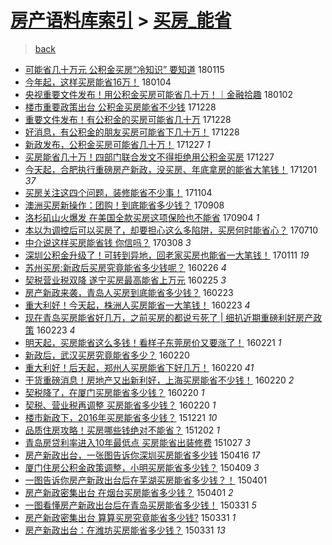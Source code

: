[房产语料库索引](../../README.md)  > [买房_能省](买房_能省.md)
====
> [back](../README.md)

- [可能省几十万元 公积金买房“冷知识” 要知道](http://jkwz.applinzi.com/ittc/7058761287863895046.html#%E5%8F%AF%E8%83%BD%E7%9C%81%E5%87%A0%E5%8D%81%E4%B8%87%E5%85%83+%E5%85%AC%E7%A7%AF%E9%87%91%E4%B9%B0%E6%88%BF%E2%80%9C%E5%86%B7%E7%9F%A5%E8%AF%86%E2%80%9D+%E8%A6%81%E7%9F%A5%E9%81%93) 180115  
- [今年起，这样买房能省16万！](http://jkwz.applinzi.com/ittc/7054808055194059782.html#%E4%BB%8A%E5%B9%B4%E8%B5%B7%EF%BC%8C%E8%BF%99%E6%A0%B7%E4%B9%B0%E6%88%BF%E8%83%BD%E7%9C%8116%E4%B8%87%EF%BC%81) 180104  
- [央视重要文件发布！用公积金买房可能省几十万！｜金融拾趣](http://jkwz.applinzi.com/ittc/7053928116399899665.html#%E5%A4%AE%E8%A7%86%E9%87%8D%E8%A6%81%E6%96%87%E4%BB%B6%E5%8F%91%E5%B8%83%EF%BC%81%E7%94%A8%E5%85%AC%E7%A7%AF%E9%87%91%E4%B9%B0%E6%88%BF%E5%8F%AF%E8%83%BD%E7%9C%81%E5%87%A0%E5%8D%81%E4%B8%87%EF%BC%81%EF%BD%9C%E9%87%91%E8%9E%8D%E6%8B%BE%E8%B6%A3) 180102  
- [楼市重要政策出台 公积金买房能省不少钱](http://jkwz.applinzi.com/ittc/7052117198493975569.html#%E6%A5%BC%E5%B8%82%E9%87%8D%E8%A6%81%E6%94%BF%E7%AD%96%E5%87%BA%E5%8F%B0+%E5%85%AC%E7%A7%AF%E9%87%91%E4%B9%B0%E6%88%BF%E8%83%BD%E7%9C%81%E4%B8%8D%E5%B0%91%E9%92%B1) 171228  
- [重要文件发布！有公积金的买房可能省几十万](http://jkwz.applinzi.com/ittc/7052036672122782737.html#%E9%87%8D%E8%A6%81%E6%96%87%E4%BB%B6%E5%8F%91%E5%B8%83%EF%BC%81%E6%9C%89%E5%85%AC%E7%A7%AF%E9%87%91%E7%9A%84%E4%B9%B0%E6%88%BF%E5%8F%AF%E8%83%BD%E7%9C%81%E5%87%A0%E5%8D%81%E4%B8%87) 171228  
- [好消息，有公积金的朋友买房可能省下几十万！](http://jkwz.applinzi.com/ittc/7051870621321921552.html#%E5%A5%BD%E6%B6%88%E6%81%AF%EF%BC%8C%E6%9C%89%E5%85%AC%E7%A7%AF%E9%87%91%E7%9A%84%E6%9C%8B%E5%8F%8B%E4%B9%B0%E6%88%BF%E5%8F%AF%E8%83%BD%E7%9C%81%E4%B8%8B%E5%87%A0%E5%8D%81%E4%B8%87%EF%BC%81) 171228  
- [新政发布，公积金买房可能省几十万！](http://jkwz.applinzi.com/ittc/7051784017454564369.html#%E6%96%B0%E6%94%BF%E5%8F%91%E5%B8%83%EF%BC%8C%E5%85%AC%E7%A7%AF%E9%87%91%E4%B9%B0%E6%88%BF%E5%8F%AF%E8%83%BD%E7%9C%81%E5%87%A0%E5%8D%81%E4%B8%87%EF%BC%81) 171227 *1* 
- [买房能省几十万！四部门联合发文不得拒绝用公积金买房](http://jkwz.applinzi.com/ittc/7051708903870432272.html#%E4%B9%B0%E6%88%BF%E8%83%BD%E7%9C%81%E5%87%A0%E5%8D%81%E4%B8%87%EF%BC%81%E5%9B%9B%E9%83%A8%E9%97%A8%E8%81%94%E5%90%88%E5%8F%91%E6%96%87%E4%B8%8D%E5%BE%97%E6%8B%92%E7%BB%9D%E7%94%A8%E5%85%AC%E7%A7%AF%E9%87%91%E4%B9%B0%E6%88%BF) 171227  
- [今天起，合肥执行重磅房产新政，没买房、年底拿房的能省大笔钱！](http://jkwz.applinzi.com/ittc/7042054749803774993.html#%E4%BB%8A%E5%A4%A9%E8%B5%B7%EF%BC%8C%E5%90%88%E8%82%A5%E6%89%A7%E8%A1%8C%E9%87%8D%E7%A3%85%E6%88%BF%E4%BA%A7%E6%96%B0%E6%94%BF%EF%BC%8C%E6%B2%A1%E4%B9%B0%E6%88%BF%E3%80%81%E5%B9%B4%E5%BA%95%E6%8B%BF%E6%88%BF%E7%9A%84%E8%83%BD%E7%9C%81%E5%A4%A7%E7%AC%94%E9%92%B1%EF%BC%81) 171201 *37* 
- [买房关注这四个问题，装修能省不少事！](http://jkwz.applinzi.com/ittc/7032039776310526993.html#%E4%B9%B0%E6%88%BF%E5%85%B3%E6%B3%A8%E8%BF%99%E5%9B%9B%E4%B8%AA%E9%97%AE%E9%A2%98%EF%BC%8C%E8%A3%85%E4%BF%AE%E8%83%BD%E7%9C%81%E4%B8%8D%E5%B0%91%E4%BA%8B%EF%BC%81) 171104  
- [澳洲买房新操作：团购！到底能省多少钱？](http://jkwz.applinzi.com/ittc/7010939465336620048.html#%E6%BE%B3%E6%B4%B2%E4%B9%B0%E6%88%BF%E6%96%B0%E6%93%8D%E4%BD%9C%EF%BC%9A%E5%9B%A2%E8%B4%AD%EF%BC%81%E5%88%B0%E5%BA%95%E8%83%BD%E7%9C%81%E5%A4%9A%E5%B0%91%E9%92%B1%EF%BC%9F) 170908  
- [洛杉矶山火爆发 在美国全款买房这项保险也不能省](http://jkwz.applinzi.com/ittc/7009447283442320401.html#%E6%B4%9B%E6%9D%89%E7%9F%B6%E5%B1%B1%E7%81%AB%E7%88%86%E5%8F%91+%E5%9C%A8%E7%BE%8E%E5%9B%BD%E5%85%A8%E6%AC%BE%E4%B9%B0%E6%88%BF%E8%BF%99%E9%A1%B9%E4%BF%9D%E9%99%A9%E4%B9%9F%E4%B8%8D%E8%83%BD%E7%9C%81) 170904 *1* 
- [本以为调控后可以买房了，却要担心这么多陷阱，买房何时能省心？](http://jkwz.applinzi.com/ittc/6988723079168394244.html#%E6%9C%AC%E4%BB%A5%E4%B8%BA%E8%B0%83%E6%8E%A7%E5%90%8E%E5%8F%AF%E4%BB%A5%E4%B9%B0%E6%88%BF%E4%BA%86%EF%BC%8C%E5%8D%B4%E8%A6%81%E6%8B%85%E5%BF%83%E8%BF%99%E4%B9%88%E5%A4%9A%E9%99%B7%E9%98%B1%EF%BC%8C%E4%B9%B0%E6%88%BF%E4%BD%95%E6%97%B6%E8%83%BD%E7%9C%81%E5%BF%83%EF%BC%9F) 170710  
- [中介说这样买房能省钱 你信吗？](http://jkwz.applinzi.com/ittc/6942595927918511108.html#%E4%B8%AD%E4%BB%8B%E8%AF%B4%E8%BF%99%E6%A0%B7%E4%B9%B0%E6%88%BF%E8%83%BD%E7%9C%81%E9%92%B1+%E4%BD%A0%E4%BF%A1%E5%90%97%EF%BC%9F) 170308 *3* 
- [深圳公积金升级了！可转到异地，回老家买房也能省一大笔钱！](http://jkwz.applinzi.com/ittc/6921960877183206405.html#%E6%B7%B1%E5%9C%B3%E5%85%AC%E7%A7%AF%E9%87%91%E5%8D%87%E7%BA%A7%E4%BA%86%EF%BC%81%E5%8F%AF%E8%BD%AC%E5%88%B0%E5%BC%82%E5%9C%B0%EF%BC%8C%E5%9B%9E%E8%80%81%E5%AE%B6%E4%B9%B0%E6%88%BF%E4%B9%9F%E8%83%BD%E7%9C%81%E4%B8%80%E5%A4%A7%E7%AC%94%E9%92%B1%EF%BC%81) 170111 *19* 
- [苏州买房:新政后买房究竟能省多少钱呢？](http://jkwz.applinzi.com/ittc/6803186555120256005.html#%E8%8B%8F%E5%B7%9E%E4%B9%B0%E6%88%BF%3A%E6%96%B0%E6%94%BF%E5%90%8E%E4%B9%B0%E6%88%BF%E7%A9%B6%E7%AB%9F%E8%83%BD%E7%9C%81%E5%A4%9A%E5%B0%91%E9%92%B1%E5%91%A2%EF%BC%9F) 160226 *4* 
- [契税营业税双降 遂宁买房最高能省上万元](http://jkwz.applinzi.com/ittc/6802674423974855684.html#%E5%A5%91%E7%A8%8E%E8%90%A5%E4%B8%9A%E7%A8%8E%E5%8F%8C%E9%99%8D+%E9%81%82%E5%AE%81%E4%B9%B0%E6%88%BF%E6%9C%80%E9%AB%98%E8%83%BD%E7%9C%81%E4%B8%8A%E4%B8%87%E5%85%83) 160225 *3* 
- [房产新政来袭，青岛人买房到底能省多少钱？](http://jkwz.applinzi.com/ittc/6802082197020345348.html#%E6%88%BF%E4%BA%A7%E6%96%B0%E6%94%BF%E6%9D%A5%E8%A2%AD%EF%BC%8C%E9%9D%92%E5%B2%9B%E4%BA%BA%E4%B9%B0%E6%88%BF%E5%88%B0%E5%BA%95%E8%83%BD%E7%9C%81%E5%A4%9A%E5%B0%91%E9%92%B1%EF%BC%9F) 160223  
- [重大利好！今天起，株洲人买房能省一大笔钱！](http://jkwz.applinzi.com/ittc/6801938594805580804.html#%E9%87%8D%E5%A4%A7%E5%88%A9%E5%A5%BD%EF%BC%81%E4%BB%8A%E5%A4%A9%E8%B5%B7%EF%BC%8C%E6%A0%AA%E6%B4%B2%E4%BA%BA%E4%B9%B0%E6%88%BF%E8%83%BD%E7%9C%81%E4%B8%80%E5%A4%A7%E7%AC%94%E9%92%B1%EF%BC%81) 160223 *4* 
- [现在青岛买房能省好几万，之前买房的都说亏死了 | 细扒近期重磅利好房产政策](http://jkwz.applinzi.com/ittc/6801919919906096132.html#%E7%8E%B0%E5%9C%A8%E9%9D%92%E5%B2%9B%E4%B9%B0%E6%88%BF%E8%83%BD%E7%9C%81%E5%A5%BD%E5%87%A0%E4%B8%87%EF%BC%8C%E4%B9%8B%E5%89%8D%E4%B9%B0%E6%88%BF%E7%9A%84%E9%83%BD%E8%AF%B4%E4%BA%8F%E6%AD%BB%E4%BA%86+%7C+%E7%BB%86%E6%89%92%E8%BF%91%E6%9C%9F%E9%87%8D%E7%A3%85%E5%88%A9%E5%A5%BD%E6%88%BF%E4%BA%A7%E6%94%BF%E7%AD%96) 160223 *4* 
- [明天起，买房能省这么多钱！看样子东莞房价又要涨了！](http://jkwz.applinzi.com/ittc/6801374569692660740.html#%E6%98%8E%E5%A4%A9%E8%B5%B7%EF%BC%8C%E4%B9%B0%E6%88%BF%E8%83%BD%E7%9C%81%E8%BF%99%E4%B9%88%E5%A4%9A%E9%92%B1%EF%BC%81%E7%9C%8B%E6%A0%B7%E5%AD%90%E4%B8%9C%E8%8E%9E%E6%88%BF%E4%BB%B7%E5%8F%88%E8%A6%81%E6%B6%A8%E4%BA%86%EF%BC%81) 160221 *1* 
- [新政后，武汉买房究竟能省多少？](http://jkwz.applinzi.com/ittc/6800998351726183428.html#%E6%96%B0%E6%94%BF%E5%90%8E%EF%BC%8C%E6%AD%A6%E6%B1%89%E4%B9%B0%E6%88%BF%E7%A9%B6%E7%AB%9F%E8%83%BD%E7%9C%81%E5%A4%9A%E5%B0%91%EF%BC%9F) 160220  
- [重大利好！后天起，郑州人买房能省下好几万！](http://jkwz.applinzi.com/ittc/6800993277583033349.html#%E9%87%8D%E5%A4%A7%E5%88%A9%E5%A5%BD%EF%BC%81%E5%90%8E%E5%A4%A9%E8%B5%B7%EF%BC%8C%E9%83%91%E5%B7%9E%E4%BA%BA%E4%B9%B0%E6%88%BF%E8%83%BD%E7%9C%81%E4%B8%8B%E5%A5%BD%E5%87%A0%E4%B8%87%EF%BC%81) 160220 *41* 
- [干货重磅消息！房地产又出新利好，上海买房能省不少钱！](http://jkwz.applinzi.com/ittc/6800983312914973700.html#%E5%B9%B2%E8%B4%A7%E9%87%8D%E7%A3%85%E6%B6%88%E6%81%AF%EF%BC%81%E6%88%BF%E5%9C%B0%E4%BA%A7%E5%8F%88%E5%87%BA%E6%96%B0%E5%88%A9%E5%A5%BD%EF%BC%8C%E4%B8%8A%E6%B5%B7%E4%B9%B0%E6%88%BF%E8%83%BD%E7%9C%81%E4%B8%8D%E5%B0%91%E9%92%B1%EF%BC%81) 160220 *2* 
- [契税降了，在厦门买房能省多少钱？](http://jkwz.applinzi.com/ittc/6800892381566075908.html#%E5%A5%91%E7%A8%8E%E9%99%8D%E4%BA%86%EF%BC%8C%E5%9C%A8%E5%8E%A6%E9%97%A8%E4%B9%B0%E6%88%BF%E8%83%BD%E7%9C%81%E5%A4%9A%E5%B0%91%E9%92%B1%EF%BC%9F) 160220 *1* 
- [契税、营业税再调整 买房能省多少钱？](http://jkwz.applinzi.com/ittc/6800778994433655812.html#%E5%A5%91%E7%A8%8E%E3%80%81%E8%90%A5%E4%B8%9A%E7%A8%8E%E5%86%8D%E8%B0%83%E6%95%B4+%E4%B9%B0%E6%88%BF%E8%83%BD%E7%9C%81%E5%A4%9A%E5%B0%91%E9%92%B1%EF%BC%9F) 160220 *1* 
- [楼市新政下，2016年买房能省多少钱？](http://jkwz.applinzi.com/ittc/6778192706123858948.html#%E6%A5%BC%E5%B8%82%E6%96%B0%E6%94%BF%E4%B8%8B%EF%BC%8C2016%E5%B9%B4%E4%B9%B0%E6%88%BF%E8%83%BD%E7%9C%81%E5%A4%9A%E5%B0%91%E9%92%B1%EF%BC%9F) 151221 *10* 
- [品质住房攻略！买房哪些钱绝对不能省？](http://jkwz.applinzi.com/ittc/6771133345199293444.html#%E5%93%81%E8%B4%A8%E4%BD%8F%E6%88%BF%E6%94%BB%E7%95%A5%EF%BC%81%E4%B9%B0%E6%88%BF%E5%93%AA%E4%BA%9B%E9%92%B1%E7%BB%9D%E5%AF%B9%E4%B8%8D%E8%83%BD%E7%9C%81%EF%BC%9F) 151202 *1* 
- [青岛房贷利率进入10年最低点 买房能省出装修费](http://jkwz.applinzi.com/ittc/6757766093042992132.html#%E9%9D%92%E5%B2%9B%E6%88%BF%E8%B4%B7%E5%88%A9%E7%8E%87%E8%BF%9B%E5%85%A510%E5%B9%B4%E6%9C%80%E4%BD%8E%E7%82%B9+%E4%B9%B0%E6%88%BF%E8%83%BD%E7%9C%81%E5%87%BA%E8%A3%85%E4%BF%AE%E8%B4%B9) 151027 *3* 
- [房产新政出台，一张图告诉你深圳买房能省多少钱](http://jkwz.applinzi.com/ittc/547650611402835010.html#%E6%88%BF%E4%BA%A7%E6%96%B0%E6%94%BF%E5%87%BA%E5%8F%B0%EF%BC%8C%E4%B8%80%E5%BC%A0%E5%9B%BE%E5%91%8A%E8%AF%89%E4%BD%A0%E6%B7%B1%E5%9C%B3%E4%B9%B0%E6%88%BF%E8%83%BD%E7%9C%81%E5%A4%9A%E5%B0%91%E9%92%B1) 150416 *17* 
- [厦门住房公积金政策调整，小明买房能省多少钱？](http://jkwz.applinzi.com/ittc/547650611404080510.html#%E5%8E%A6%E9%97%A8%E4%BD%8F%E6%88%BF%E5%85%AC%E7%A7%AF%E9%87%91%E6%94%BF%E7%AD%96%E8%B0%83%E6%95%B4%EF%BC%8C%E5%B0%8F%E6%98%8E%E4%B9%B0%E6%88%BF%E8%83%BD%E7%9C%81%E5%A4%9A%E5%B0%91%E9%92%B1%EF%BC%9F) 150409 *3* 
- [一图告诉你房产新政出台后在芜湖买房能省多少钱？！](http://jkwz.applinzi.com/ittc/547650611402050230.html#%E4%B8%80%E5%9B%BE%E5%91%8A%E8%AF%89%E4%BD%A0%E6%88%BF%E4%BA%A7%E6%96%B0%E6%94%BF%E5%87%BA%E5%8F%B0%E5%90%8E%E5%9C%A8%E8%8A%9C%E6%B9%96%E4%B9%B0%E6%88%BF%E8%83%BD%E7%9C%81%E5%A4%9A%E5%B0%91%E9%92%B1%EF%BC%9F%EF%BC%81) 150401  
- [房产新政密集出台 在烟台买房能省多少钱？](http://jkwz.applinzi.com/ittc/547650611399973854.html#%E6%88%BF%E4%BA%A7%E6%96%B0%E6%94%BF%E5%AF%86%E9%9B%86%E5%87%BA%E5%8F%B0+%E5%9C%A8%E7%83%9F%E5%8F%B0%E4%B9%B0%E6%88%BF%E8%83%BD%E7%9C%81%E5%A4%9A%E5%B0%91%E9%92%B1%EF%BC%9F) 150401 *2* 
- [一图看懂房产新政出台后在青岛买房能省多少钱！](http://jkwz.applinzi.com/ittc/547650611399653881.html#%E4%B8%80%E5%9B%BE%E7%9C%8B%E6%87%82%E6%88%BF%E4%BA%A7%E6%96%B0%E6%94%BF%E5%87%BA%E5%8F%B0%E5%90%8E%E5%9C%A8%E9%9D%92%E5%B2%9B%E4%B9%B0%E6%88%BF%E8%83%BD%E7%9C%81%E5%A4%9A%E5%B0%91%E9%92%B1%EF%BC%81) 150331 *5* 
- [房产新政密集出台 算算买房究竟能省多少钱?](http://jkwz.applinzi.com/ittc/547650611399566385.html#%E6%88%BF%E4%BA%A7%E6%96%B0%E6%94%BF%E5%AF%86%E9%9B%86%E5%87%BA%E5%8F%B0+%E7%AE%97%E7%AE%97%E4%B9%B0%E6%88%BF%E7%A9%B6%E7%AB%9F%E8%83%BD%E7%9C%81%E5%A4%9A%E5%B0%91%E9%92%B1%3F) 150331 *1* 
- [房产新政出台：在潍坊买房能省多少钱？](http://jkwz.applinzi.com/ittc/547650611401143474.html#%E6%88%BF%E4%BA%A7%E6%96%B0%E6%94%BF%E5%87%BA%E5%8F%B0%EF%BC%9A%E5%9C%A8%E6%BD%8D%E5%9D%8A%E4%B9%B0%E6%88%BF%E8%83%BD%E7%9C%81%E5%A4%9A%E5%B0%91%E9%92%B1%EF%BC%9F) 150331 *13* 
